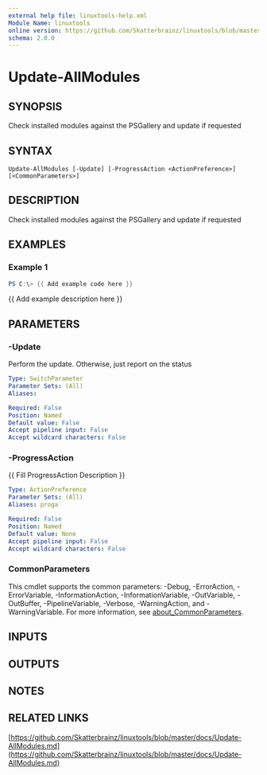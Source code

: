 ```yaml
---
external help file: linuxtools-help.xml
Module Name: linuxtools
online version: https://github.com/Skatterbrainz/linuxtools/blob/master/docs/Update-AllModules.md
schema: 2.0.0
---
```


# Update-AllModules

## SYNOPSIS
Check installed modules against the PSGallery and update if requested

## SYNTAX

```
Update-AllModules [-Update] [-ProgressAction <ActionPreference>] [<CommonParameters>]
```

## DESCRIPTION
Check installed modules against the PSGallery and update if requested

## EXAMPLES

### Example 1
```powershell
PS C:\> {{ Add example code here }}
```

{{ Add example description here }}

## PARAMETERS

### -Update
Perform the update.
Otherwise, just report on the status

```yaml
Type: SwitchParameter
Parameter Sets: (All)
Aliases:

Required: False
Position: Named
Default value: False
Accept pipeline input: False
Accept wildcard characters: False
```

### -ProgressAction
{{ Fill ProgressAction Description }}

```yaml
Type: ActionPreference
Parameter Sets: (All)
Aliases: proga

Required: False
Position: Named
Default value: None
Accept pipeline input: False
Accept wildcard characters: False
```

### CommonParameters
This cmdlet supports the common parameters: -Debug, -ErrorAction, -ErrorVariable, -InformationAction, -InformationVariable, -OutVariable, -OutBuffer, -PipelineVariable, -Verbose, -WarningAction, and -WarningVariable. For more information, see [about_CommonParameters](http://go.microsoft.com/fwlink/?LinkID=113216).

## INPUTS

## OUTPUTS

## NOTES

## RELATED LINKS

[https://github.com/Skatterbrainz/linuxtools/blob/master/docs/Update-AllModules.md](https://github.com/Skatterbrainz/linuxtools/blob/master/docs/Update-AllModules.md)

